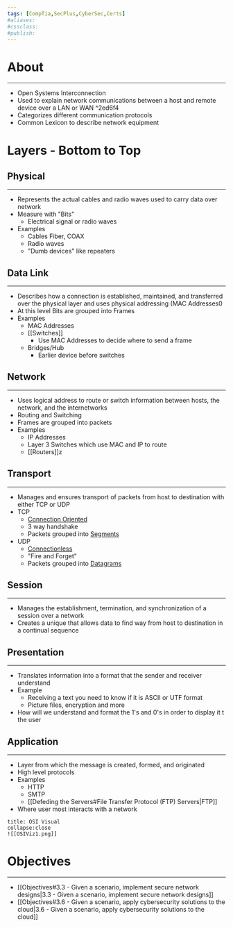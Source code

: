 ```yaml
---
tags: [CompTia,SecPlus,CyberSec,Certs]
#aliases:
#cssclass:
#publish:
---
```


# About
---
- Open Systems Interconnection
- Used to explain network communications between a host and remote device over a LAN or WAN ^2ed6f4
- Categorizes different communication protocols
- Common Lexicon to describe network equipment

# Layers - Bottom to Top

## Physical
---
- Represents the actual cables and radio waves used to carry data over network
- Measure with "Bits"
	- Electrical signal or radio waves
- Examples
	- Cables Fiber, COAX
	- Radio waves
	- "Dumb devices" like repeaters

## Data Link
---
- Describes how a connection is established, maintained, and transferred over the physical layer and uses physical addressing (MAC Addresses0
- At this level Bits are grouped into Frames
- Examples
	- MAC Addresses
	- [[Switches]]
		- Use MAC Addresses to decide where to send a frame
	- Bridges/Hub
		- Earlier device before switches

## Network
---
- Uses logical address to route or switch information between hosts, the network, and the internetworks
- Routing and Switching
- Frames are grouped into packets
- Examples
	- IP Addresses
	- Layer 3 Switches which use MAC and IP to route
	- [[Routers]]z

## Transport
---
- Manages and ensures transport of packets from host to destination with either TCP or UDP
- TCP
	- <u>Connection Oriented</u>
	- 3 way handshake
	- Packets grouped into <u>Segments</u>
- UDP
	- <u>Connectionless</u>
	- "Fire and Forget"
	- Packets grouped into <u>Datagrams</u>

## Session
---
- Manages the establishment, termination, and synchronization of a session over a network
- Creates a unique that allows data to find way from host to destination in a continual sequence

## Presentation
---
- Translates information into a format that the sender and receiver understand
- Example
	- Receiving a text you need to know if it is ASCII or UTF format
	- Picture files, encryption and more
- How will we understand and format the 1's and 0's in order to display it t the user

## Application
---
- Layer from which the message is created, formed, and originated
- High level protocols
- Examples
	- HTTP
	- SMTP
	- [[Defeding the Servers#File Transfer Protocol (FTP) Servers|FTP]]
- Where user most interacts with a network

```ad-info
title: OSI Visual
collapse:close
![[OSIViz1.png]]
```

# Objectives
---
- [[Objectives#3.3 - Given a scenario, implement secure network designs|3.3 - Given a scenario, implement secure network designs]]
- [[Objectives#3.6 - Given a scenario, apply cybersecurity solutions to the cloud|3.6 - Given a scenario, apply cybersecurity solutions to the cloud]]